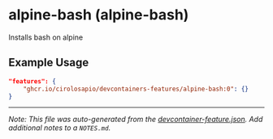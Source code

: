 
# alpine-bash (alpine-bash)

Installs bash on alpine

## Example Usage

```json
"features": {
    "ghcr.io/cirolosapio/devcontainers-features/alpine-bash:0": {}
}
```





---

_Note: This file was auto-generated from the [devcontainer-feature.json](https://github.com/cirolosapio/devcontainers-features/blob/main/src/alpine-bash/devcontainer-feature.json).  Add additional notes to a `NOTES.md`._
